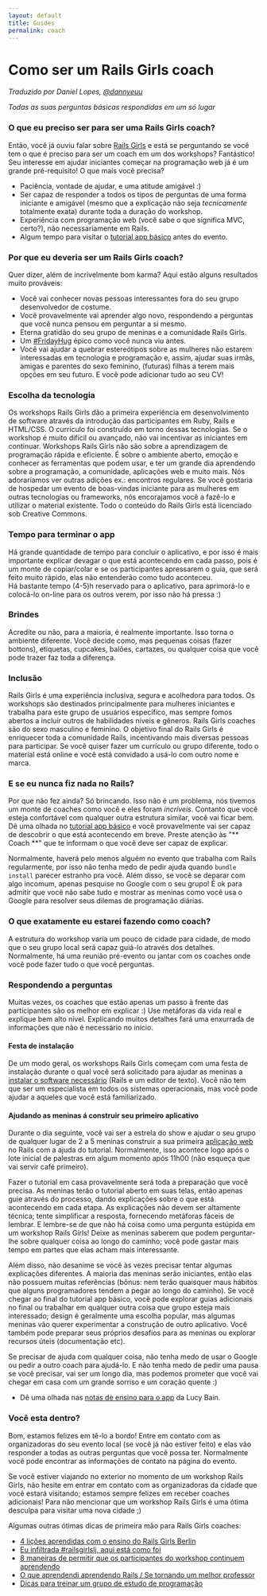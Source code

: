 ```yaml
---
layout: default
title: Guides
permalink: coach
---
```


# Como ser um Rails Girls coach

*Traduzido por Daniel Lopes, [@dannyeuu](https://www.twitter.com/dannyeuu)*

*Todas as suas perguntas básicas respondidas em um só lugar*

### O que eu preciso ser para ser uma Rails Girls coach?

Então, você já ouviu falar sobre [Rails Girls](http://railsgirls.com) e está se perguntando se você tem o que é preciso para ser um coach em um dos workshops? Fantástico! Seu interesse em ajudar iniciantes começar na programação web já é um grande pré-requisito! O que mais você precisa?

- Paciência, vontade de ajudar, e uma atitude amigável :)
- Ser capaz de responder a todos os tipos de perguntas de uma forma iniciante e amigável (mesmo que a explicação não seja *tecnicamente* totalmente exata) durante toda a duração do workshop.
- Experiência com programação web (você sabe o que significa MVC, certo?), não necessariamente em Rails.
- Algum tempo para visitar o [tutorial app básico](app) antes do evento.

### Por que eu deveria ser um Rails Girls coach?

Quer dizer, além de incrivelmente bom karma? Aqui estão alguns resultados muito prováveis:

- Você vai conhecer novas pessoas interessantes fora do seu grupo desenvolvedor de costume.
- Você provavelmente vai aprender algo novo, respondendo a perguntas que você nunca pensou em perguntar a si mesmo.
- Eterna gratidão do seu grupo de meninas e a comunidade Rails Girls.
- Um [\#FridayHug](http://fridayhug.com) épico como você nunca viu antes.
- Você vai ajudar a quebrar estereótipos sobre as mulheres não estarem interessadas em tecnologia e programação e, assim, ajudar suas irmãs, amigas e parentes do sexo feminino, (futuras) filhas a terem mais opções em seu futuro. E você pode adicionar tudo ao seu CV!

### Escolha da tecnologia
Os workshops Rails Girls dão a primeira experiência em desenvolvimento de software através da introdução das participantes em Ruby, Rails e HTML/CSS. O currículo foi construído em torno dessas tecnologias. Se o workshop é muito difícil ou avançado, não vai incentivar as iniciantes em continuar. Workshops Rails Girls não são sobre a aprendizagem de programação rápida e eficiente. É sobre o ambiente aberto, emoção e conhecer as ferramentas que podem usar, e ter um grande dia aprendendo sobre a programação, a comunidade, aplicações web e muito mais. Nós adoraríamos ver outras adições ex.: encontros regulares. Se você gostaria de hospedar um evento de boas-vindas iniciante para as mulheres em outras tecnologias ou frameworks, nós encorajamos você a fazê-lo e utilizar o material existente. Todo o conteúdo do Rails Girls está licenciado sob Creative Commons.

### Tempo para terminar o app
Há grande quantidade de tempo para concluir o aplicativo, e por isso é mais importante explicar devagar o que está acontecendo em cada passo, pois é um monte de copiar/colar e se os participantes apressarem o guia, que será feito muito rápido, elas não entenderão como tudo aconteceu.
<br> Há bastante tempo (4-5)h reservado para o aplicativo, para aprimorá-lo e colocá-lo on-line para os outros verem, por isso não há pressa :)

### Brindes
Acredite ou não, para a maioria, é realmente importante. Isso torna o ambiente diferente. Você decide como, mas pequenas coisas (fazer bottons), etiquetas, cupcakes, balões, cartazes, ou qualquer coisa que você pode trazer faz toda a diferença.

### Inclusão
Rails Girls é uma experiência inclusiva, segura e acolhedora para todos. Os workshops são destinados principalmente para mulheres iniciantes e trabalha para este grupo de usuários específico, mas sempre fomos abertos a incluir outros de habilidades níveis e gêneros. Rails Girls coaches são do sexo masculino e feminino. O objetivo final do Rails Girls é enriquecer toda a comunidade Rails, incentivando mais diversas pessoas para participar. Se você quiser fazer um currículo ou grupo diferente, todo o material está online e você está convidado a usá-lo com outro nome e marca.

### E se eu nunca fiz nada no Rails?
Por que não fez ainda? Só brincando. Isso não é um problema, nós tivemos um monte de coaches como você e eles foram *incríveis*. Contanto que você esteja confortável com qualquer outra estrutura similar, você vai ficar bem. Dê uma olhada no [tutorial app básico](app) e você provavelmente vai ser capaz de descobrir o que está acontecendo em breve. Preste atenção às "** Coach **" que te informam o que você deve ser capaz de explicar.

Normalmente, haverá pelo menos alguém no evento que trabalha com Rails regularmente, por isso não tenha medo de pedir ajuda quando `bundle install` parecer estranho pra você. Além disso, se você se deparar com algo incomum, apenas pesquise no Google com o seu grupo! É ok para admitir que você não sabe tudo e mostrar as meninas como você usa o Google para resolver seus dilemas de programação diárias.

### O que exatamente eu estarei fazendo como coach?

A estrutura do workshop varia um pouco de cidade para cidade, de modo que o seu grupo local será capaz guiá-lo através dos detalhes. Normalmente, há uma reunião pré-evento ou jantar com os coaches onde você pode fazer tudo o que você perguntas.

### Respondendo a perguntas
Muitas vezes, os coaches que estão apenas um passo à frente das participantes são os melhor em explicar :) Use metáforas da vida real e explique bem alto nível. Explicando muitos detalhes fará uma enxurrada de informações que não é necessário no início.

#### Festa de instalação

De um modo geral, os workshops Rails Girls começam com uma festa de instalação durante o qual você será solicitado para ajudar as meninas a [instalar o software necessário](install) (Rails e um editor de texto). Você não tem que ser um especialista em todos os sistemas operacionais, mas você pode ajudar a aqueles que você está familiarizado.

#### Ajudando as meninas á construir seu primeiro aplicativo

Durante o dia seguinte, você vai ser a estrela do show e ajudar o seu grupo de qualquer lugar de 2 a 5 meninas construir a sua primeira [aplicação web](app) no Rails com a ajuda do tutorial. Normalmente, isso acontece logo após o lote inicial de palestras em algum momento após 11h00 (não esqueça que vai servir café primeiro).

Fazer o tutorial em casa provavelmente será toda a preparação que você precisa. As meninas terão o tutorial aberto em suas telas, então apenas guie através do processo, dando explicações sobre o que está acontecendo em cada etapa. As explicações não devem ser altamente técnica; tente simplificar a resposta, fornecendo metáforas fáceis de lembrar. E lembre-se de que não há coisa como uma pergunta estúpida em um workshop Rails Girls! Deixe as meninas saberem que podem perguntar-lhe sobre qualquer coisa ao longo do caminho; você pode gastar mais tempo em partes que elas acham mais interessante.

Além disso, não desanime se você às vezes precisar tentar algumas explicações diferentes. A maioria das meninas serão iniciantes, então elas não possuem muitas referências (bônus: nem terão quaisquer maus hábitos que alguns programadores tendem a pegar ao longo do caminho). Se você chegar ao final do tutorial app básico, você pode explorar guias adicionais no final ou trabalhar em qualquer outra coisa que grupo esteja mais interessado; design é geralmente uma escolha popular, mas algumas meninas vão querer experimentar a construção de outro aplicativo. Você também pode preparar seus próprios desafios para as meninas ou explorar recursos úteis (documentação etc).

Se precisar de ajuda com qualquer coisa, não tenha medo de usar o Google ou pedir a outro coach para ajudá-lo. E não tenha medo de pedir uma pausa se você precisar, vai ser um longo dia, mas podemos prometer que você vai chegar em casa com um grande sorriso e um coração quente :)

* Dê uma olhada nas [notas de ensino para o app](https://github.com/lbain/railsgirls) da Lucy Bain.

### Você esta dentro?

Bom, estamos felizes em tê-lo a bordo! Entre em contato com as organizadoras do seu evento local (se você já não estiver feito) e elas vão responder a todas as outras perguntas que você possa ter. Normalmente você pode encontrar as informações de contato na página do evento.

Se você estiver viajando no exterior no momento de um workshop Rails Girls, não hesite em entrar em contato com as organizadoras da cidade que você estará visitando; estamos sempre felizes em receber coaches adicionais! Para não mencionar que um workshop Rails Girls é uma ótima desculpa para visitar uma nova cidade ;)

Algumas outras ótimas dicas de primeira mão para Rails Girls coaches:

- [4 lições aprendidas com o ensino do Rails Girls Berlin](http://pragtob.wordpress.com/2012/08/14/4-lessons-learned-from-teaching-at-rails-girls-berlin/)
- [Eu infiltrada #railsgirlslj, aqui está como foi](http://swizec.com/blog/i-infiltrated-railsgirlsj-heres-what-it-was-like/swizec/5717)
- [8 maneiras de permitir que os participantes do workshop continuem aprendendo](http://pragtob.wordpress.com/2013/06/14/8-ways-to-enable-workshop-attendess-to-keep-learning/)
- [O que aprendendi aprendendo Rails / Se tornando um melhor professor](http://floordrees.tumblr.com/post/58784746482/what-i-learned-learning-rails-becoming-a-better)
- [Dicas para treinar um grupo de estudo de programação](http://coaching.rubymonstas.org/)

